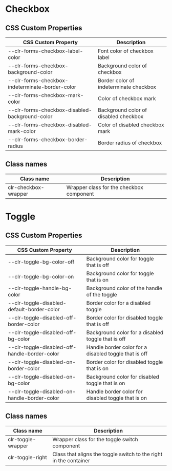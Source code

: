 # Checkbox

## CSS Custom Properties

| CSS Custom Property                             | Description                            |
| ----------------------------------------------- | -------------------------------------- |
| --clr-forms-checkbox-label-color                | Font color of checkbox label           |
| --clr-forms-checkbox-background-color           | Background color of checkbox           |
| --clr-forms-checkbox-indeterminate-border-color | Border color of indeterminate checkbox |
| --clr-forms-checkbox-mark-color                 | Color of checkbox mark                 |
| --clr-forms-checkbox-disabled-background-color  | Background color of disabled checkbox  |
| --clr-forms-checkbox-disabled-mark-color        | Color of disabled checkbox mark        |
| --clr-forms-checkbox-border-radius              | Border radius of checkbox              |

## Class names

| Class name           | Description                              |
| -------------------- | ---------------------------------------- |
| clr-checkbox-wrapper | Wrapper class for the checkbox component |

# Toggle

## CSS Custom Properties

| CSS Custom Property                           | Description                                           |
| --------------------------------------------- | ----------------------------------------------------- |
| --clr-toggle-bg-color-off                     | Background color for toggle that is off               |
| --clr-toggle-bg-color-on                      | Background color for toggle that is on                |
| --clr-toggle-handle-bg-color                  | Background color of the handle of the toggle          |
| --clr-toggle-disabled-default-border-color    | Border color for a disabled toggle                    |
| --clr-toggle-disabled-off-border-color        | Border color for disabled toggle that is off          |
| --clr-toggle-disabled-off-bg-color            | Background color for a disabled toggle that is off    |
| --clr-toggle-disabled-off-handle-border-color | Handle border color for a disabled toggle that is off |
| --clr-toggle-disabled-on-border-color         | Border color for disabled toggle that is on           |
| --clr-toggle-disabled-on-bg-color             | Background color for disabled toggle that is on       |
| --clr-toggle-disabled-on-handle-border-color  | Handle border color for disabled toggle that is on    |

## Class names

| Class name         | Description                                                       |
| ------------------ | ----------------------------------------------------------------- |
| clr-toggle-wrapper | Wrapper class for the toggle switch component                     |
| clr-toggle-right   | Class that aligns the toggle switch to the right in the container |
